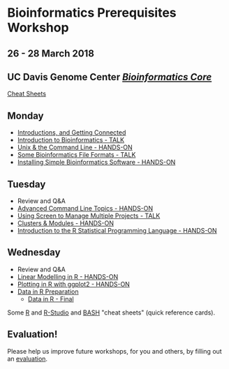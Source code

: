 # Bioinformatics Prerequisites Workshop
## 26 - 28 March 2018
## UC Davis Genome Center [*Bioinformatics Core*](http://bioinformatics.ucdavis.edu/)

[Cheat Sheets](Cheat_Sheets/index.md)

Monday
----------
* [Introductions, and Getting Connected](monday/logging-in.md)
* [Introduction to Bioinformatics - TALK](monday/What_is_Bioinformatics.pdf)
* [Unix & the Command Line - HANDS-ON](monday/command-line-intro.md)
* [Some Bioinformatics File Formats - TALK](monday/formats.pdf)
* [Installing Simple Bioinformatics Software - HANDS-ON](monday/software.md)

Tuesday
----------

* Review and Q&A
* [Advanced Command Line Topics - HANDS-ON](tuesday/advanced-command-line.md)
* [Using Screen to Manage Multiple Projects - TALK](tuesday/screen.pdf) 
* [Clusters & Modules - HANDS-ON](tuesday/cluster.md)
* [Introduction to the R Statistical Programming Language - HANDS-ON](tuesday/Intro2R.md)

Wednesday
------------

* Review and Q&A
* [Linear Modelling in R - HANDS-ON](wednesday/WedAM.html)
* [Plotting in R with ggplot2 - HANDS-ON](wednesday/ggplot2.md)
* [Data in R Preparation](Data_in_R/data_in_R_prepare.md)
	* [Data in R - Final](Data_in_R/data_in_R.md)
	
Some [R](Short-refcard.pdf) and [R-Studio](rstudio-IDE-cheatsheet.pdf) and [BASH](fwunixref.pdf) "cheat sheets" (quick reference cards).

Evaluation!
----------

Please help us improve future workshops, for you and others, by filling out an [evaluation](https://goo.gl/forms/troEOEP6AqQEXDnd2).



